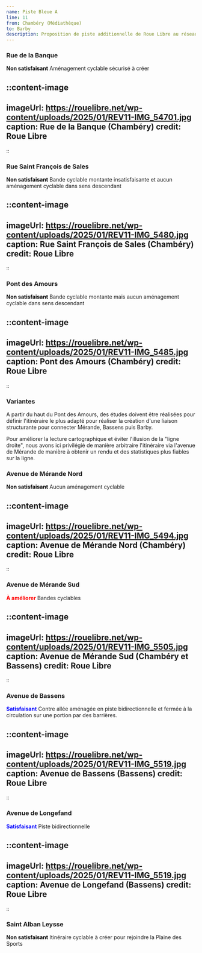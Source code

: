 ```yaml
---
name: Piste Bleue A
line: 11
from: Chambéry (Médiathèque)
to: Barby
description: Proposition de piste additionnelle de Roue Libre au réseau de pistes bleues de Grand Chambéry pour desservir Mérande, Bassens et Barby.
---
```


### Rue de la Banque
<span style="color:black;font-weight:bold">Non satisfaisant</span> Aménagement cyclable sécurisé à créer

::content-image
---
imageUrl: https://rouelibre.net/wp-content/uploads/2025/01/REV11-IMG_54701.jpg
caption: Rue de la Banque (Chambéry)
credit: Roue Libre
---
::

### Rue Saint François de Sales
<span style="color:black;font-weight:bold">Non satisfaisant</span> Bande cyclable montante insatisfaisante et aucun aménagement cyclable dans sens descendant

::content-image
---
imageUrl: https://rouelibre.net/wp-content/uploads/2025/01/REV11-IMG_5480.jpg
caption: Rue Saint François de Sales (Chambéry)
credit: Roue Libre
---
::

### Pont des Amours
<span style="color:black;font-weight:bold">Non satisfaisant</span> Bande cyclable montante mais aucun aménagement cyclable dans sens descendant

::content-image
---
imageUrl: https://rouelibre.net/wp-content/uploads/2025/01/REV11-IMG_5485.jpg
caption: Pont des Amours (Chambéry)
credit: Roue Libre
---
::

### Variantes
A partir du haut du Pont des Amours, des études doivent être réalisées pour définir l'itinéraire le plus adapté pour réaliser la création d'une liaison structurante pour connecter Mérande, Bassens puis Barby.

Pour améliorer la lecture cartographique et éviter l'illusion de la "ligne droite", nous avons ici privilégié de manière arbitraire l'itinéraire via l'avenue de Mérande de manière à obtenir un rendu et des statistiques plus fiables sur la ligne.

### Avenue de Mérande Nord
<span style="color:black;font-weight:bold">Non satisfaisant</span> Aucun aménagement cyclable

::content-image
---
imageUrl: https://rouelibre.net/wp-content/uploads/2025/01/REV11-IMG_5494.jpg
caption: Avenue de Mérande Nord (Chambéry)
credit: Roue Libre
---
::

### Avenue de Mérande Sud
<span style="color:red;font-weight:bold">À améliorer</span> Bandes cyclables

::content-image
---
imageUrl: https://rouelibre.net/wp-content/uploads/2025/01/REV11-IMG_5505.jpg
caption: Avenue de Mérande Sud (Chambéry et Bassens)
credit: Roue Libre
---
::

### Avenue de Bassens
<span style="color:blue;font-weight:bold">Satisfaisant</span> Contre allée aménagée en piste bidirectionnelle et fermée à la circulation sur une portion par des barrières.

::content-image
---
imageUrl: https://rouelibre.net/wp-content/uploads/2025/01/REV11-IMG_5519.jpg
caption: Avenue de Bassens (Bassens)
credit: Roue Libre
---
::

### Avenue de Longefand
<span style="color:blue;font-weight:bold">Satisfaisant</span> Piste bidirectionnelle 

::content-image
---
imageUrl: https://rouelibre.net/wp-content/uploads/2025/01/REV11-IMG_5519.jpg
caption: Avenue de Longefand (Bassens)
credit: Roue Libre
---
::

### Saint Alban Leysse
<span style="color:black;font-weight:bold">Non satisfaisant</span> Itinéraire cyclable à créer pour rejoindre la Plaine des Sports